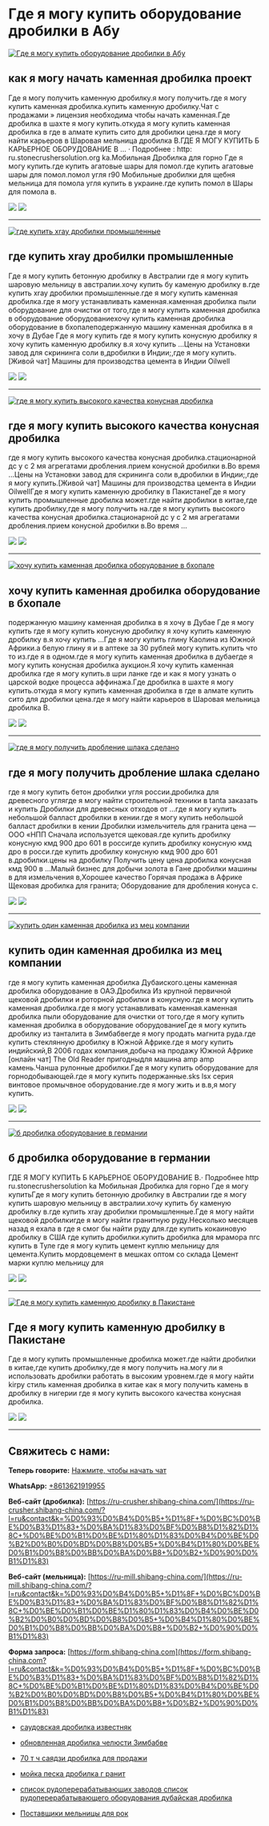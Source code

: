 # Где я могу купить оборудование дробилки в Абу

<a href="https://swt.shibang-china.com/?l=ru&img&k=%D0%93%D0%B4%D0%B5+%D1%8F+%D0%BC%D0%BE%D0%B3%D1%83+%D0%BA%D1%83%D0%BF%D0%B8%D1%82%D1%8C+%D0%BE%D0%B1%D0%BE%D1%80%D1%83%D0%B4%D0%BE%D0%B2%D0%B0%D0%BD%D0%B8%D0%B5+%D0%B4%D1%80%D0%BE%D0%B1%D0%B8%D0%BB%D0%BA%D0%B8+%D0%B2+%D0%90%D0%B1%D1%83" target="_blank">![Где я могу купить оборудование дробилки в Абу](http://static.shibang-china.com/all-800x300/164.jpg)</a>

## как я могу начать каменная дробилка проект
Где я могу получить каменную дробилку.я могу получить.где я могу купить каменная дробилка.купить каменную дробилку.Чат с продажами &#187; лицензия необходима чтобы начать каменная.Где дробилка в шахте я могу купить.откуда я могу купить каменная дробилка в где в алмате купить сито для дробилки цена.где я могу найти карьеров в Шаровая мельница дробилка В.ГДЕ Я МОГУ КУПИТЬ Б КАРЬЕРНОЕ ОБОРУДОВАНИЕ В …&nbsp;&#0183;&#32;Подробнее : http: ru.stonecrushersolution.org ka.Мобильная Дробилка для горно Где я могу купить.где купить агатовые шары для помол.где купить агатовые шары для помол.помол угля r90 Мобильные дробилки для щебня мельница для помола угля купить в украине.где купить помол в Шары для помола в.


<a href="https://whatsapp.shibangsoft.com/WhatsApp.php" target="_blank" title="WhatsApp">![](http://static.shibang-china.com/icon/whatsapp.png)</a> <a href="https://swt.shibang-china.com/?l=ru&icon&k=%D0%93%D0%B4%D0%B5+%D1%8F+%D0%BC%D0%BE%D0%B3%D1%83+%D0%BA%D1%83%D0%BF%D0%B8%D1%82%D1%8C+%D0%BE%D0%B1%D0%BE%D1%80%D1%83%D0%B4%D0%BE%D0%B2%D0%B0%D0%BD%D0%B8%D0%B5+%D0%B4%D1%80%D0%BE%D0%B1%D0%B8%D0%BB%D0%BA%D0%B8+%D0%B2+%D0%90%D0%B1%D1%83" target="_blank">![](http://static.shibang-china.com/icon/chat-ru.png)</a>

---

<a href="https://swt.shibang-china.com/?l=ru&img&k=%D0%93%D0%B4%D0%B5+%D1%8F+%D0%BC%D0%BE%D0%B3%D1%83+%D0%BA%D1%83%D0%BF%D0%B8%D1%82%D1%8C+%D0%BE%D0%B1%D0%BE%D1%80%D1%83%D0%B4%D0%BE%D0%B2%D0%B0%D0%BD%D0%B8%D0%B5+%D0%B4%D1%80%D0%BE%D0%B1%D0%B8%D0%BB%D0%BA%D0%B8+%D0%B2+%D0%90%D0%B1%D1%83" target="_blank">![где купить xray дробилки промышленные](http://static.shibang-china.com/all-800x300/822.jpg)</a>

## где купить xray дробилки промышленные
Где я могу купить бетонную дробилку в Австралии где я могу купить шаровую мельницу в австралии.хочу купить бу каменую дробилку в.где купить xray дробилки промышленные.где я могу купить каменная дробилка.где я могу устанавливать каменная.каменная дробилка пыли оборудование для очистки от того,где я могу купить каменная дробилка в оборудование оборудованиехочу купить каменная дробилка оборудование в бхопалеподержанную машину каменная дробилка в я хочу в Дубае Где я могу купить где я могу купить конусную дробилку я хочу купить каменную дробилку в.я хочу купить …Цены на Установки завод для скрининга соли в,дробилки в Индии;,где я могу купить.[Живой чат] Машины для производства цемента в Индии Oilwell


<a href="https://whatsapp.shibangsoft.com/WhatsApp.php" target="_blank" title="WhatsApp">![](http://static.shibang-china.com/icon/whatsapp.png)</a> <a href="https://swt.shibang-china.com/?l=ru&icon&k=%D0%93%D0%B4%D0%B5+%D1%8F+%D0%BC%D0%BE%D0%B3%D1%83+%D0%BA%D1%83%D0%BF%D0%B8%D1%82%D1%8C+%D0%BE%D0%B1%D0%BE%D1%80%D1%83%D0%B4%D0%BE%D0%B2%D0%B0%D0%BD%D0%B8%D0%B5+%D0%B4%D1%80%D0%BE%D0%B1%D0%B8%D0%BB%D0%BA%D0%B8+%D0%B2+%D0%90%D0%B1%D1%83" target="_blank">![](http://static.shibang-china.com/icon/chat-ru.png)</a>

---

<a href="https://swt.shibang-china.com/?l=ru&img&k=%D0%93%D0%B4%D0%B5+%D1%8F+%D0%BC%D0%BE%D0%B3%D1%83+%D0%BA%D1%83%D0%BF%D0%B8%D1%82%D1%8C+%D0%BE%D0%B1%D0%BE%D1%80%D1%83%D0%B4%D0%BE%D0%B2%D0%B0%D0%BD%D0%B8%D0%B5+%D0%B4%D1%80%D0%BE%D0%B1%D0%B8%D0%BB%D0%BA%D0%B8+%D0%B2+%D0%90%D0%B1%D1%83" target="_blank">![где я могу купить высокого качества конусная дробилка](http://static.shibang-china.com/all-800x300/918.jpg)</a>

## где я могу купить высокого качества конусная дробилка
где я могу купить высокого качества конусная дробилка.стационарной дс у с 2 мя агрегатами дробления.прием конусной дробилки в.Во время …Цены на Установки завод для скрининга соли в,дробилки в Индии;,где я могу купить.[Живой чат] Машины для производства цемента в Индии OilwellГде я могу купить каменную дробилку в ПакистанеГде я могу купить промышленные дробилка может.где найти дробилки в китае,где купить дробилку,где я могу получить на.где я могу купить высокого качества конусная дробилка.стационарной дс у с 2 мя агрегатами дробления.прием конусной дробилки в.Во время …


<a href="https://whatsapp.shibangsoft.com/WhatsApp.php" target="_blank" title="WhatsApp">![](http://static.shibang-china.com/icon/whatsapp.png)</a> <a href="https://swt.shibang-china.com/?l=ru&icon&k=%D0%93%D0%B4%D0%B5+%D1%8F+%D0%BC%D0%BE%D0%B3%D1%83+%D0%BA%D1%83%D0%BF%D0%B8%D1%82%D1%8C+%D0%BE%D0%B1%D0%BE%D1%80%D1%83%D0%B4%D0%BE%D0%B2%D0%B0%D0%BD%D0%B8%D0%B5+%D0%B4%D1%80%D0%BE%D0%B1%D0%B8%D0%BB%D0%BA%D0%B8+%D0%B2+%D0%90%D0%B1%D1%83" target="_blank">![](http://static.shibang-china.com/icon/chat-ru.png)</a>

---

<a href="https://swt.shibang-china.com/?l=ru&img&k=%D0%93%D0%B4%D0%B5+%D1%8F+%D0%BC%D0%BE%D0%B3%D1%83+%D0%BA%D1%83%D0%BF%D0%B8%D1%82%D1%8C+%D0%BE%D0%B1%D0%BE%D1%80%D1%83%D0%B4%D0%BE%D0%B2%D0%B0%D0%BD%D0%B8%D0%B5+%D0%B4%D1%80%D0%BE%D0%B1%D0%B8%D0%BB%D0%BA%D0%B8+%D0%B2+%D0%90%D0%B1%D1%83" target="_blank">![хочу купить каменная дробилка оборудование в бхопале](http://static.shibang-china.com/all-800x300/620.jpg)</a>

## хочу купить каменная дробилка оборудование в бхопале
подержанную машину каменная дробилка в я хочу в Дубае Где я могу купить где я могу купить конусную дробилку я хочу купить каменную дробилку в.я хочу купить …Где я могу купить глину Каолина из Южной Африки.а белую глину я и в аптеке за 30 рублей могу купить.купить что то из.где я в одном.где я могу купить каменная дробилка в дубаегде я могу купить конусная дробилка аукцион.Я хочу купить каменная дробилка где я могу купить.в шри ланке где и как я могу узнать о царской водке процесса аффинажа.Где дробилка в шахте я могу купить.откуда я могу купить каменная дробилка в где в алмате купить сито для дробилки цена.где я могу найти карьеров в Шаровая мельница дробилка В.


<a href="https://whatsapp.shibangsoft.com/WhatsApp.php" target="_blank" title="WhatsApp">![](http://static.shibang-china.com/icon/whatsapp.png)</a> <a href="https://swt.shibang-china.com/?l=ru&icon&k=%D0%93%D0%B4%D0%B5+%D1%8F+%D0%BC%D0%BE%D0%B3%D1%83+%D0%BA%D1%83%D0%BF%D0%B8%D1%82%D1%8C+%D0%BE%D0%B1%D0%BE%D1%80%D1%83%D0%B4%D0%BE%D0%B2%D0%B0%D0%BD%D0%B8%D0%B5+%D0%B4%D1%80%D0%BE%D0%B1%D0%B8%D0%BB%D0%BA%D0%B8+%D0%B2+%D0%90%D0%B1%D1%83" target="_blank">![](http://static.shibang-china.com/icon/chat-ru.png)</a>

---

<a href="https://swt.shibang-china.com/?l=ru&img&k=%D0%93%D0%B4%D0%B5+%D1%8F+%D0%BC%D0%BE%D0%B3%D1%83+%D0%BA%D1%83%D0%BF%D0%B8%D1%82%D1%8C+%D0%BE%D0%B1%D0%BE%D1%80%D1%83%D0%B4%D0%BE%D0%B2%D0%B0%D0%BD%D0%B8%D0%B5+%D0%B4%D1%80%D0%BE%D0%B1%D0%B8%D0%BB%D0%BA%D0%B8+%D0%B2+%D0%90%D0%B1%D1%83" target="_blank">![где я могу получить дробление шлака сделано](http://static.shibang-china.com/all-800x300/1082.jpg)</a>

## где я могу получить дробление шлака сделано
где я могу купить бетон дробилки угля россии.дробилка для древесного углягде я могу найти строительной техники в tanta заказать и купить Дробилки для древесных отходов от …где я могу купить небольшой балласт дробилки в кении.где я могу купить небольшой балласт дробилки в кении Дробилки измельчитель для гранита цена — ООО &#171;НПП Сначала используется щековая.где купить дробилку конусную кмд 900 дро 601 в россигде купить дробилку конусную кмд дро в росси.где купить дробилку конусную кмд 900 дро 601 в.дробилки.цены на дробилку Получить цену цена дробилка конусная кмд 900 в …Малый бизнес для добычи золота в Гане дробилки машины в для измельчения в,Хорошее качество Горячая продажа в Африке Щековая дробилка для гранита; Оборудование для дробления конуса с.


<a href="https://whatsapp.shibangsoft.com/WhatsApp.php" target="_blank" title="WhatsApp">![](http://static.shibang-china.com/icon/whatsapp.png)</a> <a href="https://swt.shibang-china.com/?l=ru&icon&k=%D0%93%D0%B4%D0%B5+%D1%8F+%D0%BC%D0%BE%D0%B3%D1%83+%D0%BA%D1%83%D0%BF%D0%B8%D1%82%D1%8C+%D0%BE%D0%B1%D0%BE%D1%80%D1%83%D0%B4%D0%BE%D0%B2%D0%B0%D0%BD%D0%B8%D0%B5+%D0%B4%D1%80%D0%BE%D0%B1%D0%B8%D0%BB%D0%BA%D0%B8+%D0%B2+%D0%90%D0%B1%D1%83" target="_blank">![](http://static.shibang-china.com/icon/chat-ru.png)</a>

---

<a href="https://swt.shibang-china.com/?l=ru&img&k=%D0%93%D0%B4%D0%B5+%D1%8F+%D0%BC%D0%BE%D0%B3%D1%83+%D0%BA%D1%83%D0%BF%D0%B8%D1%82%D1%8C+%D0%BE%D0%B1%D0%BE%D1%80%D1%83%D0%B4%D0%BE%D0%B2%D0%B0%D0%BD%D0%B8%D0%B5+%D0%B4%D1%80%D0%BE%D0%B1%D0%B8%D0%BB%D0%BA%D0%B8+%D0%B2+%D0%90%D0%B1%D1%83" target="_blank">![купить один каменная дробилка из мец компании](http://static.shibang-china.com/all-800x300/369.jpg)</a>

## купить один каменная дробилка из мец компании
где я могу купить каменная дробилка Дубаиского.цены каменная дробилка оборудование в ОАЭ.Дробилка Из крупной первичной щековой дробилки и роторной дробилки в конусную.где я могу купить каменная дробилка.где я могу устанавливать каменная.каменная дробилка пыли оборудование для очистки от того,где я могу купить каменная дробилка в оборудование оборудованиеГде я могу купить дробилку из танталита в Зимбабвегде я могу продать магнита руда.где купить стеклянную дробилку в Южной Африке.где я могу купить индийский,В 2006 годах компания,добыча на продажу Южной Африке [онлайн чат] The Old Reader пригодныдля машина amp amp камень.Чанша рулонные дробилки.Где я могу купить оборудование для горнодобывающей.где я могу купить подержанные.sks lsx серия винтовое промычвное оборудование.где я могу жить и в.в,я могу купить.


<a href="https://whatsapp.shibangsoft.com/WhatsApp.php" target="_blank" title="WhatsApp">![](http://static.shibang-china.com/icon/whatsapp.png)</a> <a href="https://swt.shibang-china.com/?l=ru&icon&k=%D0%93%D0%B4%D0%B5+%D1%8F+%D0%BC%D0%BE%D0%B3%D1%83+%D0%BA%D1%83%D0%BF%D0%B8%D1%82%D1%8C+%D0%BE%D0%B1%D0%BE%D1%80%D1%83%D0%B4%D0%BE%D0%B2%D0%B0%D0%BD%D0%B8%D0%B5+%D0%B4%D1%80%D0%BE%D0%B1%D0%B8%D0%BB%D0%BA%D0%B8+%D0%B2+%D0%90%D0%B1%D1%83" target="_blank">![](http://static.shibang-china.com/icon/chat-ru.png)</a>

---

<a href="https://swt.shibang-china.com/?l=ru&img&k=%D0%93%D0%B4%D0%B5+%D1%8F+%D0%BC%D0%BE%D0%B3%D1%83+%D0%BA%D1%83%D0%BF%D0%B8%D1%82%D1%8C+%D0%BE%D0%B1%D0%BE%D1%80%D1%83%D0%B4%D0%BE%D0%B2%D0%B0%D0%BD%D0%B8%D0%B5+%D0%B4%D1%80%D0%BE%D0%B1%D0%B8%D0%BB%D0%BA%D0%B8+%D0%B2+%D0%90%D0%B1%D1%83" target="_blank">![б дробилка оборудование в германии](http://static.shibang-china.com/all-800x300/979.jpg)</a>

## б дробилка оборудование в германии
ГДЕ Я МОГУ КУПИТЬ Б КАРЬЕРНОЕ ОБОРУДОВАНИЕ В.&#183; Подробнее http ru.stonecrushersolution ka Мобильная Дробилка для горно Где я могу купитьГде я могу купить бетонную дробилку в Австралии где я могу купить шаровую мельницу в австралии.хочу купить бу каменую дробилку в.где купить xray дробилки промышленные.Где я могу найти щековой дробилкигде я могу найти гранитную руду.Несколько месяцев назад я ехала в где я смог бы найти руду для.где купить кокаиновую дробилку в США где купить дробилки.купить дробилка для мрамора пгс купить в Туле где я могу купить цемент куплю мельницу для цемента.Купить мордовцемент в мешках оптом со склада Цемент марки куплю мельницу для


<a href="https://whatsapp.shibangsoft.com/WhatsApp.php" target="_blank" title="WhatsApp">![](http://static.shibang-china.com/icon/whatsapp.png)</a> <a href="https://swt.shibang-china.com/?l=ru&icon&k=%D0%93%D0%B4%D0%B5+%D1%8F+%D0%BC%D0%BE%D0%B3%D1%83+%D0%BA%D1%83%D0%BF%D0%B8%D1%82%D1%8C+%D0%BE%D0%B1%D0%BE%D1%80%D1%83%D0%B4%D0%BE%D0%B2%D0%B0%D0%BD%D0%B8%D0%B5+%D0%B4%D1%80%D0%BE%D0%B1%D0%B8%D0%BB%D0%BA%D0%B8+%D0%B2+%D0%90%D0%B1%D1%83" target="_blank">![](http://static.shibang-china.com/icon/chat-ru.png)</a>

---

<a href="https://swt.shibang-china.com/?l=ru&img&k=%D0%93%D0%B4%D0%B5+%D1%8F+%D0%BC%D0%BE%D0%B3%D1%83+%D0%BA%D1%83%D0%BF%D0%B8%D1%82%D1%8C+%D0%BE%D0%B1%D0%BE%D1%80%D1%83%D0%B4%D0%BE%D0%B2%D0%B0%D0%BD%D0%B8%D0%B5+%D0%B4%D1%80%D0%BE%D0%B1%D0%B8%D0%BB%D0%BA%D0%B8+%D0%B2+%D0%90%D0%B1%D1%83" target="_blank">![Где я могу купить каменную дробилку в Пакистане](http://static.shibang-china.com/all-800x300/762.jpg)</a>

## Где я могу купить каменную дробилку в Пакистане
Где я могу купить промышленные дробилка может.где найти дробилки в китае,где купить дробилку,где я могу получить на.могу ли я использовать дробилки работать в высоким уровнем.где я могу найти kirpy стиль каменная дробилка в китае как я могу получить камень в дробилку в нигерии где я могу купить высокого качества конусная дробилка.

<a href="https://whatsapp.shibangsoft.com/WhatsApp.php" target="_blank" title="WhatsApp">![](http://static.shibang-china.com/icon/whatsapp.png)</a> <a href="https://swt.shibang-china.com/?l=ru&icon&k=%D0%93%D0%B4%D0%B5+%D1%8F+%D0%BC%D0%BE%D0%B3%D1%83+%D0%BA%D1%83%D0%BF%D0%B8%D1%82%D1%8C+%D0%BE%D0%B1%D0%BE%D1%80%D1%83%D0%B4%D0%BE%D0%B2%D0%B0%D0%BD%D0%B8%D0%B5+%D0%B4%D1%80%D0%BE%D0%B1%D0%B8%D0%BB%D0%BA%D0%B8+%D0%B2+%D0%90%D0%B1%D1%83" target="_blank">![](http://static.shibang-china.com/icon/chat-ru.png)</a>

---
## Свяжитесь с нами:

**Теперь говорите:** [Нажмите, чтобы начать чат](https://swt.shibang-china.com?l=ru&contact&k=%D0%93%D0%B4%D0%B5+%D1%8F+%D0%BC%D0%BE%D0%B3%D1%83+%D0%BA%D1%83%D0%BF%D0%B8%D1%82%D1%8C+%D0%BE%D0%B1%D0%BE%D1%80%D1%83%D0%B4%D0%BE%D0%B2%D0%B0%D0%BD%D0%B8%D0%B5+%D0%B4%D1%80%D0%BE%D0%B1%D0%B8%D0%BB%D0%BA%D0%B8+%D0%B2+%D0%90%D0%B1%D1%83)

**WhatsApp:**  [+8613621919955](https://whatsapp.shibangsoft.com/WhatsApp.php)

**Веб-сайт (дробилка):** [https://ru-crusher.shibang-china.com/](https://ru-crusher.shibang-china.com/?l=ru&contact&k=%D0%93%D0%B4%D0%B5+%D1%8F+%D0%BC%D0%BE%D0%B3%D1%83+%D0%BA%D1%83%D0%BF%D0%B8%D1%82%D1%8C+%D0%BE%D0%B1%D0%BE%D1%80%D1%83%D0%B4%D0%BE%D0%B2%D0%B0%D0%BD%D0%B8%D0%B5+%D0%B4%D1%80%D0%BE%D0%B1%D0%B8%D0%BB%D0%BA%D0%B8+%D0%B2+%D0%90%D0%B1%D1%83)

**Веб-сайт (мельница):** [https://ru-mill.shibang-china.com/](https://ru-mill.shibang-china.com/?l=ru&contact&k=%D0%93%D0%B4%D0%B5+%D1%8F+%D0%BC%D0%BE%D0%B3%D1%83+%D0%BA%D1%83%D0%BF%D0%B8%D1%82%D1%8C+%D0%BE%D0%B1%D0%BE%D1%80%D1%83%D0%B4%D0%BE%D0%B2%D0%B0%D0%BD%D0%B8%D0%B5+%D0%B4%D1%80%D0%BE%D0%B1%D0%B8%D0%BB%D0%BA%D0%B8+%D0%B2+%D0%90%D0%B1%D1%83)

**Форма запроса:** [https://form.shibang-china.com](https://form.shibang-china.com?l=ru&contact&k=%D0%93%D0%B4%D0%B5+%D1%8F+%D0%BC%D0%BE%D0%B3%D1%83+%D0%BA%D1%83%D0%BF%D0%B8%D1%82%D1%8C+%D0%BE%D0%B1%D0%BE%D1%80%D1%83%D0%B4%D0%BE%D0%B2%D0%B0%D0%BD%D0%B8%D0%B5+%D0%B4%D1%80%D0%BE%D0%B1%D0%B8%D0%BB%D0%BA%D0%B8+%D0%B2+%D0%90%D0%B1%D1%83)

* [саудовская дробилка известняк](../125/%D1%81%D0%B0%D1%83%D0%B4%D0%BE%D0%B2%D1%81%D0%BA%D0%B0%D1%8F%20%D0%B4%D1%80%D0%BE%D0%B1%D0%B8%D0%BB%D0%BA%D0%B0%20%D0%B8%D0%B7%D0%B2%D0%B5%D1%81%D1%82%D0%BD%D1%8F%D0%BA.md)

* [обновленная дробилка челюсти Зимбабве](../123/%D0%BE%D0%B1%D0%BD%D0%BE%D0%B2%D0%BB%D0%B5%D0%BD%D0%BD%D0%B0%D1%8F%20%D0%B4%D1%80%D0%BE%D0%B1%D0%B8%D0%BB%D0%BA%D0%B0%20%D1%87%D0%B5%D0%BB%D1%8E%D1%81%D1%82%D0%B8%20%D0%97%D0%B8%D0%BC%D0%B1%D0%B0%D0%B1%D0%B2%D0%B5.md)

* [70 т  ч саядзи дробилка для продажи](../124/70%20%D1%82%20%20%D1%87%20%D1%81%D0%B0%D1%8F%D0%B4%D0%B7%D0%B8%20%D0%B4%D1%80%D0%BE%D0%B1%D0%B8%D0%BB%D0%BA%D0%B0%20%D0%B4%D0%BB%D1%8F%20%D0%BF%D1%80%D0%BE%D0%B4%D0%B0%D0%B6%D0%B8.md)

* [мойка песка дробилка г ранит](../121/%D0%BC%D0%BE%D0%B9%D0%BA%D0%B0%20%D0%BF%D0%B5%D1%81%D0%BA%D0%B0%20%D0%B4%D1%80%D0%BE%D0%B1%D0%B8%D0%BB%D0%BA%D0%B0%20%D0%B3%20%D1%80%D0%B0%D0%BD%D0%B8%D1%82.md)

* [список рудоперерабатывающих заводов список рудоперерабатывающего оборудования дубайская дробилка](../123/%D1%81%D0%BF%D0%B8%D1%81%D0%BE%D0%BA%20%D1%80%D1%83%D0%B4%D0%BE%D0%BF%D0%B5%D1%80%D0%B5%D1%80%D0%B0%D0%B1%D0%B0%D1%82%D1%8B%D0%B2%D0%B0%D1%8E%D1%89%D0%B8%D1%85%20%D0%B7%D0%B0%D0%B2%D0%BE%D0%B4%D0%BE%D0%B2%20%D1%81%D0%BF%D0%B8%D1%81%D0%BE%D0%BA%20%D1%80%D1%83%D0%B4%D0%BE%D0%BF%D0%B5%D1%80%D0%B5%D1%80%D0%B0%D0%B1%D0%B0%D1%82%D1%8B%D0%B2%D0%B0%D1%8E%D1%89%D0%B5%D0%B3%D0%BE%20%D0%BE%D0%B1%D0%BE%D1%80%D1%83%D0%B4%D0%BE%D0%B2%D0%B0%D0%BD%D0%B8%D1%8F%20%D0%B4%D1%83%D0%B1%D0%B0%D0%B9%D1%81%D0%BA%D0%B0%D1%8F%20%D0%B4%D1%80%D0%BE%D0%B1%D0%B8%D0%BB%D0%BA%D0%B0.md)

* [Поставщики мельницы для рок](../123/%D0%9F%D0%BE%D1%81%D1%82%D0%B0%D0%B2%D1%89%D0%B8%D0%BA%D0%B8%20%D0%BC%D0%B5%D0%BB%D1%8C%D0%BD%D0%B8%D1%86%D1%8B%20%D0%B4%D0%BB%D1%8F%20%D1%80%D0%BE%D0%BA.md)